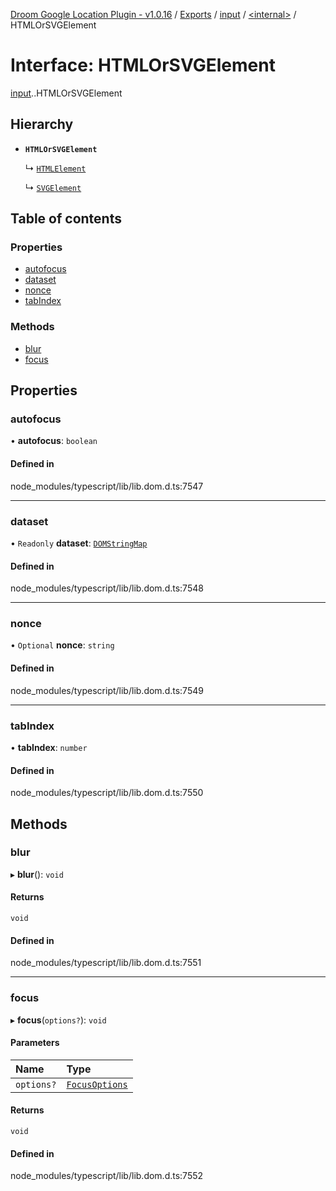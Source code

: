 [Droom Google Location Plugin - v1.0.16](../README.md) / [Exports](../modules.md) / [input](../modules/input.md) / [<internal\>](../modules/input._internal_.md) / HTMLOrSVGElement

# Interface: HTMLOrSVGElement

[input](../modules/input.md).[<internal>](../modules/input._internal_.md).HTMLOrSVGElement

## Hierarchy

- **`HTMLOrSVGElement`**

  ↳ [`HTMLElement`](input._internal_.HTMLElement.md)

  ↳ [`SVGElement`](input._internal_.SVGElement.md)

## Table of contents

### Properties

- [autofocus](input._internal_.HTMLOrSVGElement.md#autofocus)
- [dataset](input._internal_.HTMLOrSVGElement.md#dataset)
- [nonce](input._internal_.HTMLOrSVGElement.md#nonce)
- [tabIndex](input._internal_.HTMLOrSVGElement.md#tabindex)

### Methods

- [blur](input._internal_.HTMLOrSVGElement.md#blur)
- [focus](input._internal_.HTMLOrSVGElement.md#focus)

## Properties

### autofocus

• **autofocus**: `boolean`

#### Defined in

node_modules/typescript/lib/lib.dom.d.ts:7547

___

### dataset

• `Readonly` **dataset**: [`DOMStringMap`](../modules/input._internal_.md#domstringmap)

#### Defined in

node_modules/typescript/lib/lib.dom.d.ts:7548

___

### nonce

• `Optional` **nonce**: `string`

#### Defined in

node_modules/typescript/lib/lib.dom.d.ts:7549

___

### tabIndex

• **tabIndex**: `number`

#### Defined in

node_modules/typescript/lib/lib.dom.d.ts:7550

## Methods

### blur

▸ **blur**(): `void`

#### Returns

`void`

#### Defined in

node_modules/typescript/lib/lib.dom.d.ts:7551

___

### focus

▸ **focus**(`options?`): `void`

#### Parameters

| Name | Type |
| :------ | :------ |
| `options?` | [`FocusOptions`](input._internal_.FocusOptions.md) |

#### Returns

`void`

#### Defined in

node_modules/typescript/lib/lib.dom.d.ts:7552
